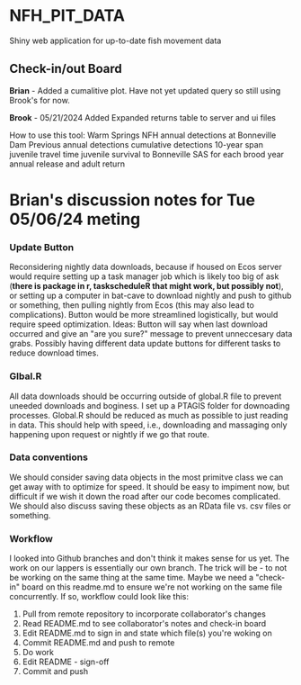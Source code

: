 # NFH_PIT_DATA
Shiny web application for up-to-date fish movement data

## Check-in/out Board

**Brian** - Added a cumalitive plot. Have not yet updated query so still using Brook's for now. 

**Brook** - 05/21/2024 Added Expanded returns table to server and ui files

How to use this tool:
Warm Springs NFH annual detections at Bonneville Dam
Previous annual detections
cumulative detections
10-year span
juvenile travel time
juvenile survival to Bonneville
SAS for each brood year
annual release and adult return

# Brian's discussion notes for Tue 05/06/24 meting

### Update Button

Reconsidering nightly data downloads, because if housed on Ecos server would require setting up a task manager job which is likely too big of ask (**there is package in r, taskscheduleR that might work, but possibly not**), or setting up a computer in bat-cave to download nightly and push to github or something, then pulling nightly from Ecos (this may also lead to complications). Button would be more streamlined logistically, but would require speed optimization. Ideas: Button will say when last download occurred and give an "are you sure?" message to prevent unneccesary data grabs. Possibly having different data update buttons for different tasks to reduce download times.

### Glbal.R

All data downloads should be occurring outside of global.R file to prevent uneeded downloads and boginess. I set up a PTAGIS folder for downoading processes. Global.R should be reduced as much as possible to just reading in data. This should help with speed, i.e., downloading and massaging only happening upon request or nightly if we go that route.

### Data conventions

We should consider saving data objects in the most primitve class we can get away with to optimize for speed. It should be easy to impiment now, but difficult if we wish it down the road after our code becomes complicated. We should also discuss saving these objects as an RData file vs. csv files or something.

### Workflow

I looked into Github branches and don't think it makes sense for us yet. The work on our lappers is essentially our own branch. The trick will be - to not be working on the same thing at the same time. Maybe we need a "check-in" board on this readme.md to ensure we're not working on the same file concurrently. If so, workflow could look like this:

1. Pull from remote repository to incorporate collaborator's changes
2. Read README.md to see collaborator's notes and check-in board
3. Edit README.md to sign in and state which file(s) you're woking on
4. Commit README.md and push to remote
5. Do work
6. Edit README - sign-off
7. Commit and push



